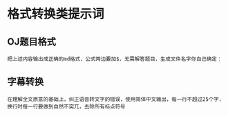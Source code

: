 # 格式转换类提示词
## OJ题目格式
```
把上述内容输出成正确的md格式，公式两边要加$，无需解答题目，生成文件名字你自己确定：
```

## 字幕转换
```
在理解全文原意的基础上，纠正语音转文字的错误，使用简体中文输出，每一行不超过25个字，换行时每一行要做到自然不突兀，去除所有标点符号
```